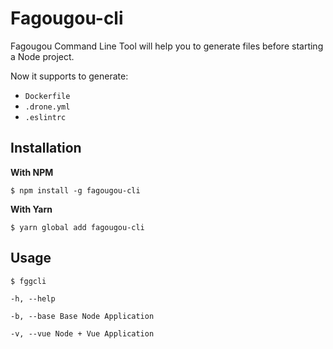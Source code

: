 Fagougou-cli
============

Fagougou Command Line Tool will help you to generate files before starting a Node project.

Now it supports to generate:

- `Dockerfile`
- `.drone.yml`
- `.eslintrc`

## Installation

**With NPM**

`$ npm install -g fagougou-cli`

**With Yarn**

`$ yarn global add fagougou-cli`

## Usage

`$ fggcli`

`-h, --help`

`-b, --base Base Node Application`

`-v, --vue Node + Vue Application`
